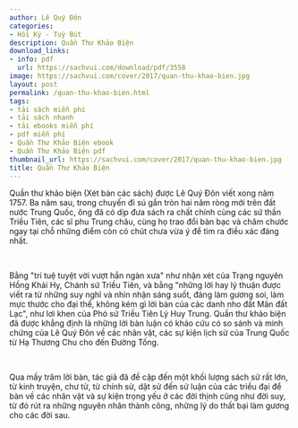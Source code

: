 ```yaml
---
author: Lê Quý Đôn
categories:
- Hồi Ký - Tuỳ Bút
description: Quần Thư Khảo Biện
download_links:
- info: pdf
  url: https://sachvui.com/download/pdf/3558
image: https://sachvui.com/cover/2017/quan-thu-khao-bien.jpg
layout: post
permalink: /quan-thu-khao-bien.html
tags:
- tải sách miễn phí
- tải sách nhanh
- tải ebooks miễn phí
- pdf miễn phí
- Quần Thư Khảo Biện ebook
- Quần Thư Khảo Biện pdf
thumbnail_url: https://sachvui.com/cover/2017/quan-thu-khao-bien.jpg
title: Quần Thư Khảo Biện
---
```


 <div class="item-desc text-justify"> <p>Quần thư khảo biện (Xét bàn các sách) được Lê Quý Đôn viết xong năm 1757. Ba năm sau, trong chuyến đi sú gần tròn hai năm ròng mới trên đất nước Trung Quốc, ông đã có dịp đưa sách ra chất chính cùng các sứ thần Triều Tiên, các sĩ phu Trung châu, cùng họ trao đổi bàn bạc và chăm chước ngay tại chỗ những điểm còn có chút chưa vừa ý để tìm ra điều xác đáng nhất.</p><p> </p><p>Bằng "trí tuệ tuyệt vời vượt hẳn ngàn xưa" như nhận xét của Trạng nguyên Hồng Khải Hy, Chánh sứ Triều Tiên, và bằng "những lời hay lý thuận được viết ra từ những suy nghĩ và nhìn nhận sáng suốt, đáng làm gương soi, làm mực thước cho đại thể, không kém gì lời bàn của các danh nho đất Mân đất Lạc", như lơi khen của Phó sứ Triều Tiên Lý Huy Trung. Quần thư khảo biện đã được khẳng định Ià những lời bàn luận có khảo cứu có so sánh và minh chứng của Lê Quý Đôn về các nhân vật, các sự kiện lịch sử của Trung Quốc từ Hạ Thương Chu cho đến Đường Tống. </p><p> </p><p>Qua mấy trăm lời bàn, tác giả đã đề cập đến một khối lượng sách sử rất lớn, từ kinh truyện, chư tử, từ chính sử, dật sử đến sử luận của các triều đại để bàn về các nhân vật và sự kiện trọng yếu ở các đời thịnh cũng như đời suy, từ đó rút ra những nguyên nhân thành công, những lý do thất bại làm gương cho các đời sau.</p> </div>
